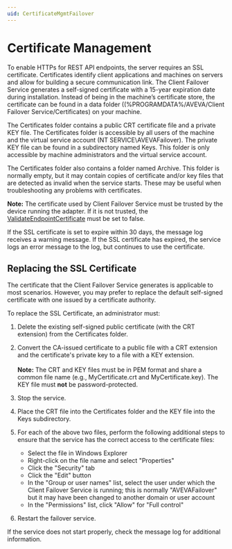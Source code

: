 ```yaml
---
uid: CertificateMgmtFailover
---
```


# Certificate Management

To enable HTTPs for REST API endpoints, the server requires an SSL certificate. Certificates identify client applications and machines on servers and allow for building a secure communication link. The Client Failover Service generates a self-signed certificate with a 15-year expiration date during installation. Instead of being in the machine’s certificate store, the certificate can be found in a data folder ((%PROGRAMDATA%/AVEVA/Client Failover Service/Certificates) on your machine.

The Certificates folder contains a public CRT certificate file and a private KEY file. The Certificates folder is accessible by all users of the machine and the virtual service account (NT SERVICE\AVEVAFailover). The private KEY file can be found in a subdirectory named Keys. This folder is only accessible by machine administrators and the virtual service account.

The Certificates folder also contains a folder named Archive. This folder is normally empty, but it may contain copies of certificate and/or key files that are detected as invalid when the service starts. These may be useful when troubleshooting any problems with certificates.

**Note:** The certificate used by Client Failover Service must be trusted by the device running the adapter. If it is not trusted, the [ValidateEndpointCertificate](configuration/health-endpoints.md) must be set to false. 

If the SSL certificate is set to expire within 30 days, the message log receives a warning message. If the SSL certificate has expired, the service logs an error message to the log, but continues to use the certificate. 

## Replacing the SSL Certificate

The certificate that the Client Failover Service generates is applicable to most scenarios. However, you may prefer to replace the default self-signed certificate with one issued by a certificate authority. 

To replace the SSL Certificate, an administrator must:

1. Delete the existing self-signed public certificate (with the CRT extension) from the Certificates folder.

2. Convert the CA-issued certificate to a public file with a CRT extension and the certificate's private key to a file with a KEY extension. <br><br> **Note:** The CRT and KEY files must be in PEM format and share a common file name (e.g., MyCertificate.crt and MyCertificate.key).  The KEY file must **not** be password-protected.

3. Stop the service. 

4. Place the CRT file into the Certificates folder and the KEY file into the Keys subdirectory.

5. For each of the above two files, perform the following additional steps to ensure that the service has the correct access to the certificate files:
   * Select the file in Windows Explorer
   * Right-click on the file name and select "Properties"
   * Click the "Security" tab
   * Click the "Edit" button
   * In the "Group or user names" list, select the user under which the Client Failover Service is running; this is normally "AVEVAFailover" but it may have been changed to another domain or user account
   * In the "Permissions" list, click "Allow" for "Full control"

6. Restart the failover service. 

If the service does not start properly, check the message log for additional information. 


